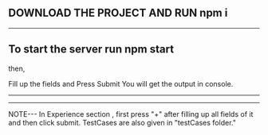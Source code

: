 DOWNLOAD THE PROJECT AND RUN
npm i
---------
---------

To start the server run
npm start
---------

then,

Fill up the fields and Press Submit
You will get the output in console.

---------
---------
NOTE--- 
In Experience section , first press "+" after filling up all fields of it and then click submit.
TestCases are also given in "testCases folder."